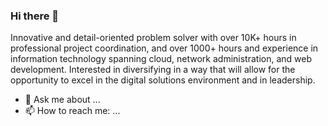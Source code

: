 ### Hi there 👋
Innovative and detail-oriented problem solver with over 10K+ hours in professional project coordination, and over 1000+ hours and experience in information technology spanning cloud, network administration, and web development. Interested in diversifying in a way that will allow for the opportunity to excel in the digital solutions environment and in leadership.
- 💬 Ask me about ...
- 📫 How to reach me: ...

<!--
**cybhershecurity/cybhershecurity** is a ✨ _special_ ✨ repository because its `README.md` (this file) appears on your GitHub profile.

Here are some ideas to get you started:

- 🔭 I’m currently working on ...
- 🌱 I’m currently learning ...
- 👯 I’m looking to collaborate on ...
- 🤔 I’m looking for help with ...
- 💬 Ask me about ...
- 📫 How to reach me: ...
- 😄 Pronouns: ...
- ⚡ Fun fact: ...
-->
